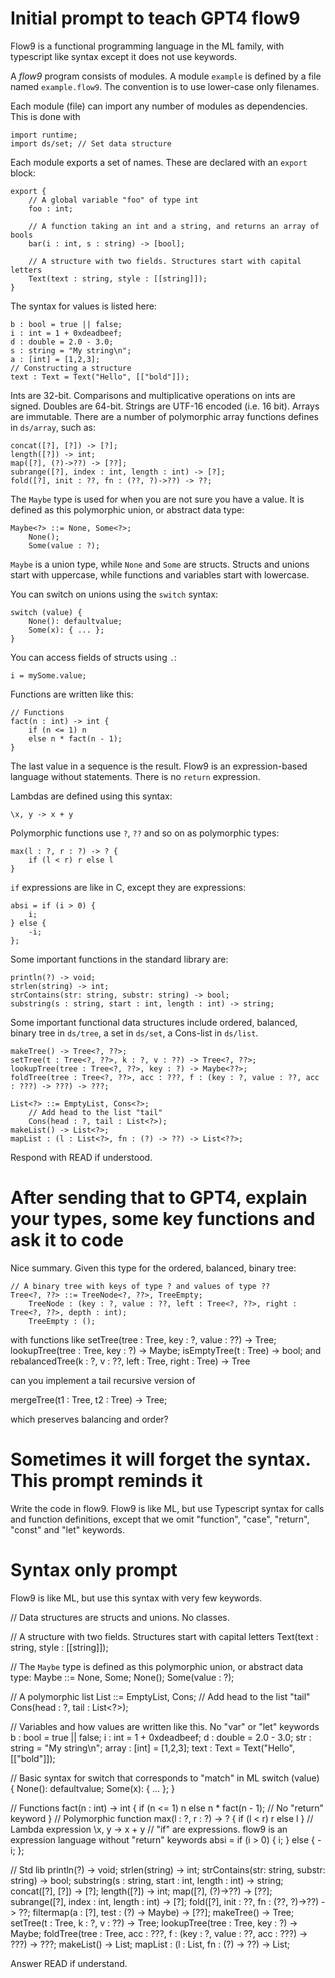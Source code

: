 # Initial prompt to teach GPT4 flow9

Flow9 is a functional programming language in the ML family, with typescript like syntax except it does not use keywords.

A *flow9* program consists of modules. A module `example` is defined by a file named `example.flow9`.  The convention is to use lower-case only filenames.

Each module (file) can import any number of modules as dependencies. This is done
with

	import runtime;
	import ds/set; // Set data structure

Each module exports a set of names. These are declared with an `export` block:

	export {
		// A global variable "foo" of type int
		foo : int;

		// A function taking an int and a string, and returns an array of bools
		bar(i : int, s : string) -> [bool];

		// A structure with two fields. Structures start with capital letters
		Text(text : string, style : [[string]]);
	}

The syntax for values is listed here:

	b : bool = true || false;
	i : int = 1 + 0xdeadbeef;
	d : double = 2.0 - 3.0;
	s : string = "My string\n";
	a : [int] = [1,2,3];
	// Constructing a structure
	text : Text = Text("Hello", [["bold"]]);

Ints are 32-bit. Comparisons and multiplicative operations on ints are signed.
Doubles are 64-bit. Strings are UTF-16 encoded (i.e. 16 bit). Arrays are immutable. There are a number of polymorphic array functions defines in `ds/array`, such as:

	concat([?], [?]) -> [?];
	length([?]) -> int;
	map([?], (?)->??) -> [??];
	subrange([?], index : int, length : int) -> [?];
	fold([?], init : ??, fn : (??, ?)->??) -> ??;

The `Maybe` type is used for when you are not sure you have a value. It is defined as this polymorphic union, or abstract data type:

	Maybe<?> ::= None, Some<?>;
        None();
        Some(value : ?);

`Maybe` is a union type, while `None` and `Some` are structs. Structs and unions start with uppercase, while functions and variables start with lowercase.

You can switch on unions using the `switch` syntax:

    switch (value) {
        None(): defaultvalue;
        Some(x): { ... };
    }

You can access fields of structs using `.`:

	i = mySome.value;

Functions are written like this:

	// Functions
	fact(n : int) -> int {
		if (n <= 1) n
		else n * fact(n - 1);
	}

The last value in a sequence is the result. Flow9 is an expression-based language without statements. There is no `return` expression.

Lambdas are defined using this syntax:

	\x, y -> x + y

Polymorphic functions use `?`, `??` and so on as polymorphic types:

	max(l : ?, r : ?) -> ? {
		if (l < r) r else l
	}

`if` expressions are like in C, except they are expressions:

	absi = if (i > 0) {
		i;
	} else {
		-i;
	};

Some important functions in the standard library are:

	println(?) -> void;
	strlen(string) -> int;
	strContains(str: string, substr: string) -> bool;
	substring(s : string, start : int, length : int) -> string;

Some important functional data structures include ordered, balanced, binary tree in `ds/tree`, a set in `ds/set`, a Cons-list in `ds/list`.

	makeTree() -> Tree<?, ??>;
	setTree(t : Tree<?, ??>, k : ?, v : ??) -> Tree<?, ??>;
	lookupTree(tree : Tree<?, ??>, key : ?) -> Maybe<??>;
	foldTree(tree : Tree<?, ??>, acc : ???, f : (key : ?, value : ??, acc : ???) -> ???) -> ???;

	List<?> ::= EmptyList, Cons<?>;
		// Add head to the list "tail"
		Cons(head : ?, tail : List<?>);
	makeList() -> List<?>;
	mapList : (l : List<?>, fn : (?) -> ??) -> List<??>;

Respond with READ if understood.

# After sending that to GPT4, explain your types, some key functions and ask it to code

Nice summary. Given this type for the ordered, balanced, binary tree:

	// A binary tree with keys of type ? and values of type ??
	Tree<?, ??> ::= TreeNode<?, ??>, TreeEmpty;
		TreeNode : (key : ?, value : ??, left : Tree<?, ??>, right : Tree<?, ??>, depth : int);
		TreeEmpty : ();

with functions like
setTree(tree : Tree<?, ??>, key : ?, value : ??) -> Tree<?, ??>;
lookupTree(tree : Tree<?, ??>, key : ?) -> Maybe<??>;
isEmptyTree(t : Tree<?, ??>) -> bool;
and
rebalancedTree(k : ?, v : ??, left : Tree<?, ??>, right : Tree<?, ??>) -> Tree<?, ??>

can you implement a tail recursive version of 

mergeTree(t1 : Tree<?, ??>, t2 : Tree<?, ??>) -> Tree<?, ??>;

which preserves balancing and order?

# Sometimes it will forget the syntax. This prompt reminds it

Write the code in flow9. Flow9 is like ML, but use Typescript syntax for calls and function definitions, except that we omit "function", "case", "return", "const" and "let" keywords.

# Syntax only prompt

Flow9 is like ML, but use this syntax with very few keywords.

// Data structures are structs and unions. No classes.

// A structure with two fields. Structures start with capital letters
Text(text : string, style : [[string]]);

// The `Maybe` type is defined as this polymorphic union, or abstract data type:
Maybe<?> ::= None, Some<?>;
	None();
	Some(value : ?);

// A polymorphic list
List<?> ::= EmptyList, Cons<?>;
	// Add head to the list "tail"
	Cons(head : ?, tail : List<?>);

// Variables and how values are written like this. No "var" or "let" keywords
b : bool = true || false;
i : int = 1 + 0xdeadbeef;
d : double = 2.0 - 3.0;
str : string = "My string\n";
array : [int] = [1,2,3];
text : Text = Text("Hello", [["bold"]]);


// Basic syntax for switch that corresponds to "match" in ML
switch (value) {
	None(): defaultvalue;
	Some(x): { ... };
}

// Functions
fact(n : int) -> int {
	if (n <= 1) n
	else n * fact(n - 1); // No "return" keyword
}
// Polymorphic function
max(l : ?, r : ?) -> ? {
	if (l < r) r else l
}
// Lambda expression
\x, y -> x + y
// "if" are expressions. flow9 is an expression language without "return" keywords
absi = if (i > 0) {
	i;
} else {
	-i;
};

// Std lib
println(?) -> void;
strlen(string) -> int;
strContains(str: string, substr: string) -> bool;
substring(s : string, start : int, length : int) -> string;
concat([?], [?]) -> [?];
length([?]) -> int;
map([?], (?)->??) -> [??];
subrange([?], index : int, length : int) -> [?];
fold([?], init : ??, fn : (??, ?)->??) -> ??;
filtermap(a : [?], test : (?) -> Maybe<??>) -> [??];
makeTree() -> Tree<?, ??>;
setTree(t : Tree<?, ??>, k : ?, v : ??) -> Tree<?, ??>;
lookupTree(tree : Tree<?, ??>, key : ?) -> Maybe<??>;
foldTree(tree : Tree<?, ??>, acc : ???, f : (key : ?, value : ??, acc : ???) -> ???) -> ???;
makeList() -> List<?>;
mapList : (l : List<?>, fn : (?) -> ??) -> List<??>;

Answer READ if understand.
